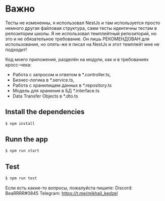 # Важно
Тесты не измененны, я использовал NestJs и там используется просто немного другая файловая структура,
сами тесты идентичны тестам в репозитории школы.
Я не использовал темплейтный репозиторий, но это и не обязательное требование.
Он лишь РЕКОМЕНДОВАН для использования, но опять-же я писал на NestJs и этот темплейт мне не подходит!

Код моего приложения, разделён на модули, как и в требованиях кросс-чека:
 - Работа с запросом и ответом в *.controller.ts,
 - Бизнес-логика в *.service.ts,
 - Работа с хранилищем данных в *.repository.ts
 - Модель для хранения в БД *.interface.ts
 - Data Transfer Objects в *.dto.ts

## Install the dependencies 

```bash
$ npm install
```

## Runn the app

```bash
$ npm run start
```

## Test

```bash
$ npm run test
```

Если есть какие-то вопросы, пожалуйста пишите:
Discord: BeaRRRR#0845
Telegram: https://t.me/mikhail_kedzel
